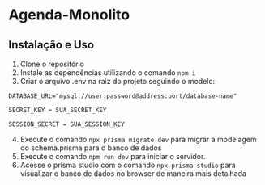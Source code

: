 # Agenda-Monolito 

## Instalação e Uso
1. Clone o repositório
2. Instale as dependências utilizando o comando `npm i`
3. Criar o arquivo .env na raiz do projeto seguindo o modelo:
   
```
DATABASE_URL="mysql://user:password@address:port/database-name"

SECRET_KEY = SUA_SECRET_KEY

SESSION_SECRET = SUA_SESSION_KEY
```
4. Execute o comando `npx prisma migrate dev` para migrar a modelagem do schema.prisma para o banco de dados
5. Execute o comando `npm run dev` para iniciar o servidor.
6. Acesse o prisma studio com o comando `npx prisma studio` para visualizar o banco de dados no browser de maneira mais detalhada








